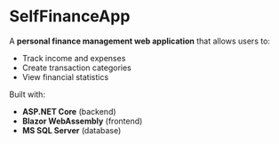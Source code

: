 # SelfFinanceApp

A **personal finance management web application** that allows users to:

- Track income and expenses
- Create transaction categories
- View financial statistics

Built with:  
- **ASP.NET Core** (backend)  
- **Blazor WebAssembly** (frontend)  
- **MS SQL Server** (database)
